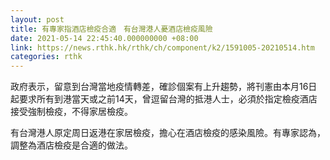 ```yaml
---
layout: post
title: 有專家指酒店檢疫合適　有台灣港人憂酒店檢疫風險
date: 2021-05-14 22:45:40.000000000 +08:00
link: https://news.rthk.hk/rthk/ch/component/k2/1591005-20210514.htm
categories: rthk
---
```


政府表示，留意到台灣當地疫情轉差，確診個案有上升趨勢，將刊憲由本月16日起要求所有到港當天或之前14天，曾逗留台灣的抵港人士，必須於指定檢疫酒店接受強制檢疫，不得家居檢疫。

有台灣港人原定周日返港在家居檢疫，擔心在酒店檢疫的感染風險。有專家認為，調整為酒店檢疫是合適的做法。
